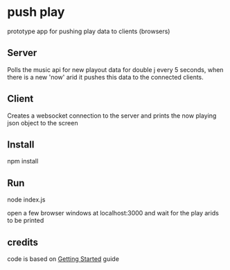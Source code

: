 # push play

prototype app for pushing play data to clients (browsers)

## Server
Polls the music api for new playout data for double j every 5 seconds, when there is a new 'now' arid it pushes this data to the connected clients.

## Client
Creates a websocket connection to the server and prints the now playing json object to the screen

## Install
npm install

## Run
node index.js

open a few browser windows at localhost:3000 and wait for the play arids to be printed

## credits
code is based on [Getting Started](http://socket.io/get-started/chat/) guide 
